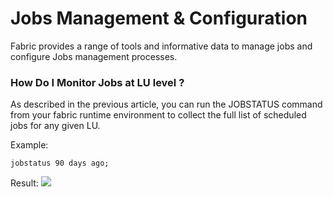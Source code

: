 # Jobs Management & Configuration

Fabric provides a range of tools and informative data to manage jobs and configure Jobs management processes.

### How Do I Monitor Jobs at LU level ?

As described in the previous article, you can run the JOBSTATUS command from your fabric runtime environment to collect the full list of scheduled jobs for any given LU.

Example:

```jobstatus 90 days ago;```

Result:
<img src="/articles/20_jobs_and_batch_services/images/06_jobs_and_batch_services_create_a_job_jobstatus.PNG"></img>








